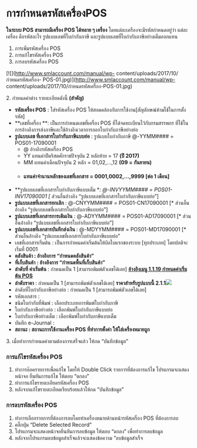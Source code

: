 # การกำหนดรหัสเครื่องPOS

**ในระบบ POS สามารถมีเครื่อง POS ได้หลาย ๆ เครื่อง**
โดยแต่ละเครืองจะมีรหัสกำหนดอยู่ว่า แต่ละเครื่อง คือรหัสอะไร
รูปแบบเลขที่ใบกำกับภาษี และรูปแบบเลขที่ใบกำกับภาษีอย่างเต็มออกแทน

  1. การเพิ่มรหัสเครื่อง POS
  2. การแก้ไขรหัสเครื่อง POS
  3. การลบรหัสเครื่อง POS

[![](http://www.smlaccount.com/manual/wp-
content/uploads/2017/10/กำหนดรหัสเครื่อง-
POS-01.jpg)](http://www.smlaccount.com/manual/wp-
content/uploads/2017/10/กำหนดรหัสเครื่อง-POS-01.jpg)

2\. กำหนดค่าต่าง รายละเอียดดังนี้ **(สำคัญ)**

  * **รหัสเครื่อง POS** : ใส่รหัสเครื่อง POS ให้สอดคล้องกับการใช้งาน[สัญลักษณ์ห้ามใช้ในการตั้งรหัส]
  * **เลขที่เครื่อง **: เป็นการกำหนดเลขที่เครื่อง POS ที่ได้จดทะเบียนไว้กับกรมสรรพกร ที่ใช้ในการอ้างอิงการส่งภาษีและใช้อ้างอิงเวลาการออกใบกำกับภาษีอย่างย่อ
  * **รูปแบบเลข ที่เอกสารใบกำกับภาษีแบบย่อ** : รูปแบบใบกำกับภาษี @-YYMM#### = POS01-17090001 
    * @ อ้างอิงรหัสเครื่อง POS
    * YY แทนค่าปีคริสตศักราชปัจจุบัน 2 หลักท้าย = 17 **(ปี 2017)**
    * MM แทนค่าเดือนปัจจุบัน 2 หลัก = 01,02,…,12 **(09 = กันยายน)**
    * #### แทนค่าจำนานหลักของเลขที่เอกสาร = 0001,0002,…,9999 [ต่อ 1 เดือน]
  * **รูปแบบเลขที่เอกสารใบกำกับภาษีแบบเต็ม **: @-INVYYMM#### = POS01-INV17090001 [* ส่วนอื่นอ้างอิง “รูปแบบเลขที่เอกสารใบกำกับภาษีแบบย่อ”]
  * **รูปแบบเลขที่เอกสารยกเลิก** : @-CNYYMM#### = POS01-CN17090001 [* ส่วนอื่นอ้างอิง “รูปแบบเลขที่เอกสารใบกำกับภาษีแบบย่อ”]
  * **รูปแบบเลขที่เอกสารการเติมเงิน** : @-ADYYMM#### = POS01-AD17090001 [* ส่วนอื่นอ้างอิง “รูปแบบเลขที่เอกสารใบกำกับภาษีแบบย่อ”]
  * **รูปแบบเลขที่เอกสารบันทึกส่งเงิน** : @-MDYYMM#### = POS01-MD17090001 [* ส่วนอื่นอ้างอิง “รูปแบบเลขที่เอกสารใบกำกับภาษีแบบย่อ”
  * เลขที่เอกสารเริ่มต้น : เป็นการกำหนดค่าเริ่มต้นให้บิลใบแรกของระบบ [ทุกประเภท] โดยปกติจะเริ่มที่ 0001
  * **คลังสินค้า : อ้างอิงการ “กำหนดคลังสินค้า”**
  * **ที่เก็บสินค้า : อ้างอิงการ “กำหนดพื้นที่เก็บสินค้า”**
  * **ลำดับที่ ค่าเริ่มต้น** : กำหนดเป็น 1 [สามารถพิมพ์ตัวเลขได้เลย] [**อ้างอิงเมนู 1.1.19 กำหนดค่าเริ่มต้น POS**](http://www.smlaccount.com/manual/?page_id=303)
  * **ลำดับราคา** : กำหนดเป็น 1 [สามารถพิมพ์ตัวเลขได้เลย] **ราคาสำหรับรูปแบบนี้ 2.1.1**[![](http://www.smlaccount.com/manual/wp-content/uploads/2017/10/กำหนดรหัสเครื่อง-POS-02.jpg)](http://www.smlaccount.com/manual/wp-content/uploads/2017/10/กำหนดรหัสเครื่อง-POS-02.jpg)
  * ลำดับที่ใบกำกับภาษีอย่างย่อ : กำหนดเป็น 1 [สามารถพิมพ์ตัวเลขได้เลย]
  * รหัสเอกสาร :
  * ชนิดใบกำกับที่พิมพ์ : เลือกประเภทการพิมพ์ใบกำกับภาษี
  * ใบกำกับภาษีอย่างย่อ : เลือกพิมพ์ใบกำกับภาษีแบบย่อ
  * ใบกำกับภาษีอย่างเต็ม : เลือกพิมพ์ใบกำกับภาษีแบบเต็ม
  * บันทึก e-Journal :
  * **สถานะ : สถานะการใช้งานเครื่อง POS ที่ทำการตั้งค่า ให้ใส่เครื่องหมายถูก**

3\. เมื่อทำการกำหนดค่าตามต้องการเสร็จแล้ว ให้กด “บันทึกข้อมูล”



### การแก้ไขรหัสเครื่อง POS

  1. ทำการล๊อครายการเพื่อแก้ไข โดยให้ Double Click รายการที่ต้องการแก้ไข โปรแกรมจะแสดงหน้าจอ ยืนยันการแก้ไข ให้ตอบ “ตกลง”
  2. ทำการแก้ไขรายละเอียดรหัสเครื่อง POS
  3. หลังจากแก้ไขรายละเอียดเรียบร้อยแล้วให้กด “บันทึกข้อมูล”

### การลบรหัสเครื่อง POS

  1. ทำการเลือกรายการที่ต้องการลบโดยทำเครื่องหมายด้านหน้ารหัสเครื่อง POS ที่ต้องการลบ
  2. คลิ๊กปุ่ม “Delete Selected Record”
  3. โปรแกรมจะแสดงหน้าจอยืนยันการลบข้อมูล ให้ตอบ “ตกลง” เพื่อทำการลบข้อมูล
  4. หลังจากโปรแกรมลบข้อมูลสำเร็จแล้วจะแสดงข้อความ “ลบข้อมูลสำเร็จ



